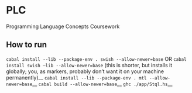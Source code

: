# PLC
Programming Language Concepts Coursework

## How to run
```cabal install --lib --package-env . swish --allow-newer=base```
	OR ```cabal install swish —lib --allow-newer=base``` (this is shorter, but installs it globally; you, as markers, probably don’t want it on your machine permanently)__
```cabal install --lib --package-env . mtl --allow-newer=base```__
```cabal build --allow-newer=base```__
```ghc ./app/Stql.hs```__